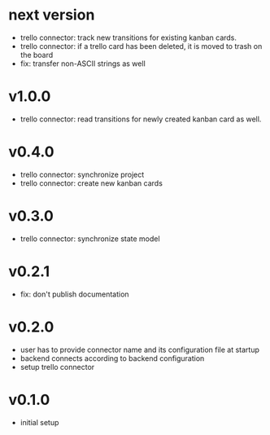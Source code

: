 # next version
- trello connector: track new transitions for existing kanban cards.
- trello connector: if a trello card has been deleted, it is moved to trash on the board
- fix: transfer non-ASCII strings as well

# v1.0.0
- trello connector: read transitions for newly created kanban card as well.

# v0.4.0
- trello connector: synchronize project
- trello connector: create new kanban cards

# v0.3.0
- trello connector: synchronize state model

# v0.2.1
- fix: don't publish documentation

# v0.2.0
- user has to provide connector name and its configuration file at startup
- backend connects according to backend configuration
- setup trello connector

# v0.1.0
- initial setup
